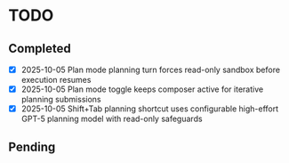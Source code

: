 # TODO

## Completed
- [x] 2025-10-05 Plan mode planning turn forces read-only sandbox before execution resumes
- [x] 2025-10-05 Plan mode toggle keeps composer active for iterative planning submissions
- [x] 2025-10-05 Shift+Tab planning shortcut uses configurable high-effort GPT-5 planning model with read-only safeguards

## Pending

